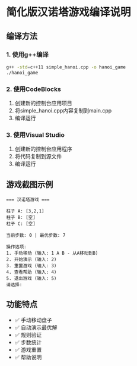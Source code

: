 # 简化版汉诺塔游戏编译说明

## 编译方法

### 1. 使用g++编译
```bash
g++ -std=c++11 simple_hanoi.cpp -o hanoi_game
./hanoi_game
```

### 2. 使用CodeBlocks
1. 创建新的控制台应用项目
2. 将simple_hanoi.cpp内容复制到main.cpp
3. 编译运行

### 3. 使用Visual Studio
1. 创建新的控制台应用程序
2. 将代码复制到源文件
3. 编译运行

## 游戏截图示例
```
=== 汉诺塔游戏 ===

柱子 A: [3,2,1]
柱子 B: [空]
柱子 C: [空]

当前步数: 0 | 最优步数: 7

操作选项:
1. 手动移动 (输入: 1 A B - 从A移动到B)
2. 开始演示 (输入: 2)
3. 重置游戏 (输入: 3)
4. 查看帮助 (输入: 4)
5. 退出游戏 (输入: 5)
请选择:
```

## 功能特点
- ✅ 手动移动盘子
- ✅ 自动演示最优解
- ✅ 规则验证
- ✅ 步数统计
- ✅ 游戏重置
- ✅ 帮助说明 